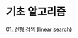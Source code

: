 # 기초 알고리즘

[01. 선형 검색 (linear search)](https://github.com/vive0508/TIL/blob/main/Algorithm/%EA%B8%B0%EC%B4%88%20%EC%95%8C%EA%B3%A0%EB%A6%AC%EC%A6%98/linear_search.md)
